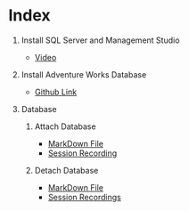 # Index

1. Install SQL Server and Management Studio
    - [Video](https://www.youtube.com/watch?v=yasfZuou3zI)

2. Install Adventure Works Database
    - [Github Link](https://github.com/Microsoft/sql-server-samples/releases/tag/adventureworks)

3. Database
    1. Attach Database
        - [MarkDown File](./Notes/Database/1.AttachDatabase.md)
        - [Session Recording](https://drive.google.com/drive/folders/157GzDc9RQJkQE3_e9WfcoshuvV67Aodl)

    2. Detach Database
        - [MarkDown File](./Notes/Database/2.DetachDatabase.md)
        - [Session Recordings](https://drive.google.com/drive/folders/1NOqhfepbzFouJ_0mBTJhjUF58F0fGWpk)